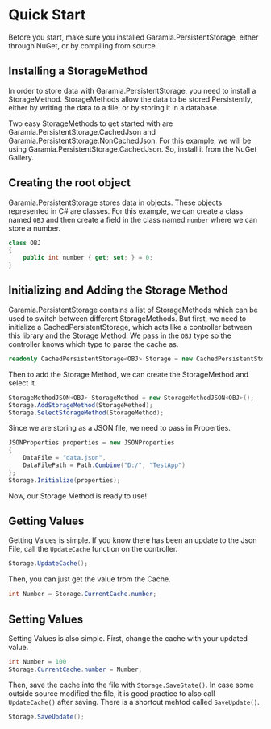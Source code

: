 ﻿# Quick Start
Before you start, make sure you installed Garamia.PersistentStorage, either through NuGet, or by compiling from source.

## Installing a StorageMethod
In order to store data with Garamia.PersistentStorage, you need to install a StorageMethod. StorageMethods allow the data to be stored Persistently, either by writing the data to a file, or by storing it in a database.

Two easy StorageMethods to get started with are Garamia.PersistentStorage.CachedJson and Garamia.PersistentStorage.NonCachedJson. For this example, we will be using Garamia.PersistentStorage.CachedJson. So, install it from the NuGet Gallery.

## Creating the root object
Garamia.PersistentStorage stores data in objects. These objects represented in C# are classes. For this example, we can create a class named `OBJ` and then create a field in the class named `number` where we can store a number.
```cs
class OBJ
{
    public int number { get; set; } = 0;
}
```

## Initializing and Adding the Storage Method
Garamia.PersistentStorage contains a list of StorageMethods which can be used to switch between different StorageMethods. But first, we need to initialize a CachedPersistentStorage, which acts like a controller between this library and the Storage Method. We pass in the `OBJ` type so the controller knows which type to parse the cache as.
```cs
readonly CachedPersistentStorage<OBJ> Storage = new CachedPersistentStorage<OBJ>();
``` 

Then to add the Storage Method, we can create the StorageMethod and select it.
```cs
StorageMethodJSON<OBJ> StorageMethod = new StorageMethodJSON<OBJ>();
Storage.AddStorageMethod(StorageMethod);
Storage.SelectStorageMethod(StorageMethod);
```

Since we are storing as a JSON file, we need to pass in Properties.
```cs
JSONProperties properties = new JSONProperties
{
    DataFile = "data.json",
    DataFilePath = Path.Combine("D:/", "TestApp")
};
Storage.Initialize(properties);
```

Now, our Storage Method is ready to use!

## Getting Values
Getting Values is simple. If you know there has been an update to the Json File, call the `UpdateCache` function on the controller.
```cs
Storage.UpdateCache();
```

Then, you can just get the value from the Cache.
```cs
int Number = Storage.CurrentCache.number;
```

## Setting Values
Setting Values is also simple. First, change the cache with your updated value.
```cs
int Number = 100
Storage.CurrentCache.number = Number;
```

Then, save the cache into the file with `Storage.SaveState()`. In case some outside source modified the file, it is good practice to also call `UpdateCache()` after saving. There is a shortcut mehtod called `SaveUpdate()`.
```cs
Storage.SaveUpdate();
```